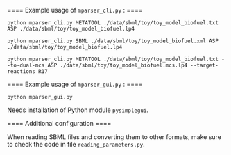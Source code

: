 ==== Example usage of `mparser_cli.py` : ====

`python mparser_cli.py METATOOL ./data/sbml/toy/toy_model_biofuel.txt ASP ./data/sbml/toy/toy_model_biofuel.lp4`

`python mparser_cli.py SBML ./data/sbml/toy/toy_model_biofuel.xml ASP ./data/sbml/toy/toy_model_biofuel.lp4`

`python mparser_cli.py METATOOL ./data/sbml/toy/toy_model_biofuel.txt --to-dual-mcs ASP ./data/sbml/toy/toy_model_biofuel.mcs.lp4 --target-reactions R17`

==== Example usage of `mparser_gui.py` : ====

`python mparser_gui.py`

Needs installation of Python module `pysimplegui`.

==== Additional configuration ====

When reading SBML files and converting them to other formats, make sure to check the code in file `reading_parameters.py`.
